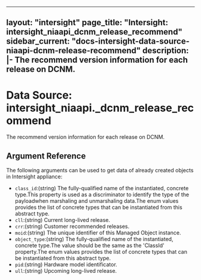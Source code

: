 
---
layout: "intersight"
page_title: "Intersight: intersight_niaapi_dcnm_release_recommend"
sidebar_current: "docs-intersight-data-source-niaapi-dcnm-release-recommend"
description: |-
The recommend version information for each release on DCNM.
---

# Data Source: intersight_niaapi._dcnm_release_recommend
The recommend version information for each release on DCNM.
## Argument Reference
The following arguments can be used to get data of already created objects in Intersight appliance:
* `class_id`:(string) The fully-qualified name of the instantiated, concrete type.This property is used as a discriminator to identify the type of the payloadwhen marshaling and unmarshaling data.The enum values provides the list of concrete types that can be instantiated from this abstract type. 
* `cll`:(string) Current long-lived release. 
* `crr`:(string) Customer recommended releases. 
* `moid`:(string) The unique identifier of this Managed Object instance. 
* `object_type`:(string) The fully-qualified name of the instantiated, concrete type.The value should be the same as the 'ClassId' property.The enum values provides the list of concrete types that can be instantiated from this abstract type. 
* `pid`:(string) Hardware model identificator. 
* `ull`:(string) Upcoming long-lived release. 
